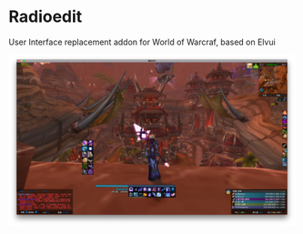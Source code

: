 # Radioedit
User Interface replacement addon for World of Warcraf, based on Elvui

![R1](https://github.com/YellowDi/Radioedit/raw/master/images/R1.png)
